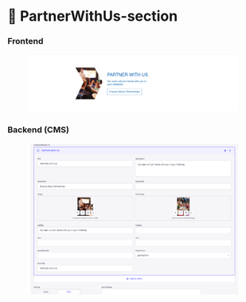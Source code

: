 # 📎 PartnerWithUs-section

### **Frontend**

<figure><img src="../../.gitbook/assetsBEL/PartnerWithUs-section.png" alt=""><figcaption></figcaption></figure>

### Backend (CMS)

<figure><img src="../../.gitbook/assetsBEL/PartnerWithUs-section-cms.png" alt=""><figcaption></figcaption></figure>
